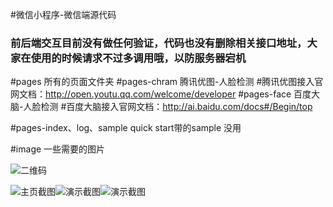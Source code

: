 #微信小程序-微信端源代码
 

### **前后端交互目前没有做任何验证，代码也没有删除相关接口地址，大家在使用的时候请求不过多调用哦，以防服务器宕机** 

#pages 所有的页面文件夹
#pages-chram 腾讯优图-人脸检测
#腾讯优图接入官网文档：http://open.youtu.qq.com/welcome/developer
#pages-face  百度大脑-人脸检测
#百度大脑接入官网文档：http://ai.baidu.com/docs#/Begin/top

#pages-index、log、sample quick start带的sample 没用

#image 一些需要的图片

![二维码](https://gitee.com/uploads/images/2018/0321/090238_ec240de3_131538.jpeg "小程序二维码小.jpg")

![主页截图](https://gitee.com/uploads/images/2018/0321/090616_88292cf2_131538.jpeg "1.jpg")![演示截图](https://gitee.com/uploads/images/2018/0321/090627_ac62a47f_131538.jpeg "2.jpg")![演示截图](https://gitee.com/uploads/images/2018/0321/090639_bbaa6a41_131538.jpeg "3.jpg")
